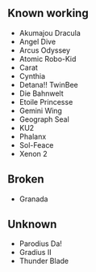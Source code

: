 Known working
---------------
* Akumajou Dracula
* Angel Dive
* Arcus Odyssey
* Atomic Robo-Kid
* Carat
* Cynthia
* Detana!! TwinBee
* Die Bahnwelt
* Etoile Princesse
* Gemini Wing
* Geograph Seal
* KU2
* Phalanx
* Sol-Feace
* Xenon 2

Broken
-------
* Granada

Unknown
--------
* Parodius Da!
* Gradius II
* Thunder Blade
